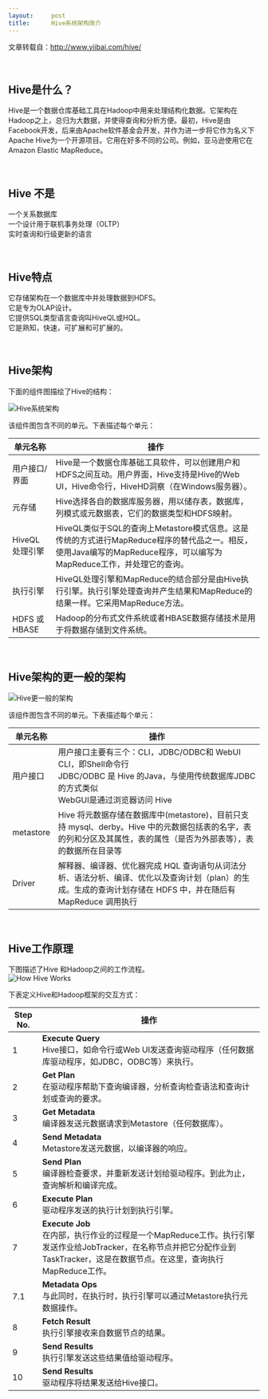 ```yaml
---
layout:     post
title:      Hive系统架构简介
---
```

<div id="article_content" class="article_content clearfix csdn-tracking-statistics" data-pid="blog" data-mod="popu_307" data-dsm="post">
								            <div id="content_views" class="markdown_views prism-atom-one-dark">
							<!-- flowchart 箭头图标 勿删 -->
							<svg xmlns="http://www.w3.org/2000/svg" style="display: none;"><path stroke-linecap="round" d="M5,0 0,2.5 5,5z" id="raphael-marker-block" style="-webkit-tap-highlight-color: rgba(0, 0, 0, 0);"></path></svg>
							<p>文章转载自：<a href="http://www.yiibai.com/hive/" rel="nofollow">http://www.yiibai.com/hive/</a></p>

<p><br></p>

<h2 id="hive是什么">Hive是什么？</h2>

<p>Hive是一个数据仓库基础工具在Hadoop中用来处理结构化数据。它架构在Hadoop之上，总归为大数据，并使得查询和分析方便。最初，Hive是由Facebook开发，后来由Apache软件基金会开发，并作为进一步将它作为名义下Apache Hive为一个开源项目。它用在好多不同的公司。例如，亚马逊使用它在 Amazon Elastic MapReduce。</p>

<p><br></p>



<h2 id="hive-不是">Hive 不是</h2>

<p>一个关系数据库 <br>
一个设计用于联机事务处理（OLTP） <br>
实时查询和行级更新的语言</p>

<p><br></p>



<h2 id="hive特点">Hive特点</h2>

<p>它存储架构在一个数据库中并处理数据到HDFS。 <br>
它是专为OLAP设计。 <br>
它提供SQL类型语言查询叫HiveQL或HQL。 <br>
它是熟知，快速，可扩展和可扩展的。</p>

<p><br></p>



<h2 id="hive架构">Hive架构</h2>

<p>下面的组件图描绘了Hive的结构：</p>

<p><img src="http://www.yiibai.com/uploads/allimg/141228/1-14122R10152108.jpg" alt="Hive系统架构" title=""></p>

<p>该组件图包含不同的单元。下表描述每个单元：</p>

<table>
<thead>
<tr>
  <th>单元名称</th>
  <th>操作</th>
</tr>
</thead>
<tbody><tr>
  <td>用户接口/界面</td>
  <td>Hive是一个数据仓库基础工具软件，可以创建用户和HDFS之间互动。用户界面，Hive支持是Hive的Web UI，Hive命令行，HiveHD洞察（在Windows服务器）。</td>
</tr>
<tr>
  <td>元存储</td>
  <td>Hive选择各自的数据库服务器，用以储存表，数据库，列模式或元数据表，它们的数据类型和HDFS映射。</td>
</tr>
<tr>
  <td>HiveQL处理引擎</td>
  <td>HiveQL类似于SQL的查询上Metastore模式信息。这是传统的方式进行MapReduce程序的替代品之一。相反，使用Java编写的MapReduce程序，可以编写为MapReduce工作，并处理它的查询。</td>
</tr>
<tr>
  <td>执行引擎</td>
  <td>HiveQL处理引擎和MapReduce的结合部分是由Hive执行引擎。执行引擎处理查询并产生结果和MapReduce的结果一样。它采用MapReduce方法。</td>
</tr>
<tr>
  <td>HDFS 或 HBASE</td>
  <td>Hadoop的分布式文件系统或者HBASE数据存储技术是用于将数据存储到文件系统。</td>
</tr>
</tbody></table>


<p><br></p>



<h2 id="hive架构的更一般的架构">Hive架构的更一般的架构</h2>

<p><img src="http://images.cnitblog.com/blog/306623/201306/02191203-0ca56f3a577f4a9d872099fa357c9189.png" alt="Hive更一般的架构" title=""></p>

<p>该组件图包含不同的单元。下表描述每个单元：</p>

<table>
<thead>
<tr>
  <th>单元名称</th>
  <th>操作</th>
</tr>
</thead>
<tbody><tr>
  <td>用户接口</td>
  <td>用户接口主要有三个：CLI，JDBC/ODBC和 WebUI <br>CLI，即Shell命令行 <br>JDBC/ODBC 是 Hive 的Java，与使用传统数据库JDBC的方式类似<br>WebGUI是通过浏览器访问 Hive</td>
</tr>
<tr>
  <td>metastore</td>
  <td>Hive 将元数据存储在数据库中(metastore)，目前只支持 mysql、derby。Hive 中的元数据包括表的名字，表的列和分区及其属性，表的属性（是否为外部表等），表的数据所在目录等</td>
</tr>
<tr>
  <td>Driver</td>
  <td>解释器、编译器、优化器完成 HQL 查询语句从词法分析、语法分析、编译、优化以及查询计划（plan）的生成。生成的查询计划存储在 HDFS 中，并在随后有 MapReduce 调用执行</td>
</tr>
</tbody></table>


<p><br></p>



<h2 id="hive工作原理">Hive工作原理</h2>

<p>下图描述了Hive 和Hadoop之间的工作流程。 <br>
<img src="http://www.yiibai.com/uploads/allimg/141228/1-14122R10220b9.jpg" alt="How Hive Works" title=""></p>

<p>下表定义Hive和Hadoop框架的交互方式：</p>

<table>
<thead>
<tr>
  <th>Step No.</th>
  <th>操作</th>
</tr>
</thead>
<tbody><tr>
  <td>1</td>
  <td><strong>Execute Query</strong><br>Hive接口，如命令行或Web UI发送查询驱动程序（任何数据库驱动程序，如JDBC，ODBC等）来执行。</td>
</tr>
<tr>
  <td>2</td>
  <td><strong>Get Plan</strong><br>在驱动程序帮助下查询编译器，分析查询检查语法和查询计划或查询的要求。</td>
</tr>
<tr>
  <td>3</td>
  <td><strong>Get Metadata</strong><br>编译器发送元数据请求到Metastore（任何数据库）。</td>
</tr>
<tr>
  <td>4</td>
  <td><strong>Send Metadata</strong><br>Metastore发送元数据，以编译器的响应。</td>
</tr>
<tr>
  <td>5</td>
  <td><strong>Send Plan</strong><br>编译器检查要求，并重新发送计划给驱动程序。到此为止，查询解析和编译完成。</td>
</tr>
<tr>
  <td>6</td>
  <td><strong>Execute Plan</strong><br>驱动程序发送的执行计划到执行引擎。</td>
</tr>
<tr>
  <td>7</td>
  <td><strong>Execute Job</strong><br>在内部，执行作业的过程是一个MapReduce工作。执行引擎发送作业给JobTracker，在名称节点并把它分配作业到TaskTracker，这是在数据节点。在这里，查询执行MapReduce工作。</td>
</tr>
<tr>
  <td>7.1</td>
  <td><strong>Metadata Ops</strong><br>与此同时，在执行时，执行引擎可以通过Metastore执行元数据操作。</td>
</tr>
<tr>
  <td>8</td>
  <td><strong>Fetch Result</strong><br>执行引擎接收来自数据节点的结果。</td>
</tr>
<tr>
  <td>9</td>
  <td><strong>Send Results</strong><br>执行引擎发送这些结果值给驱动程序。</td>
</tr>
<tr>
  <td>10</td>
  <td><strong>Send Results</strong><br>驱动程序将结果发送给Hive接口。</td>
</tr>
</tbody></table>            </div>
						<link href="https://csdnimg.cn/release/phoenix/mdeditor/markdown_views-9e5741c4b9.css" rel="stylesheet">
                </div>